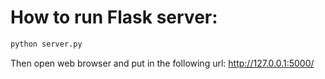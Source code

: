 # How to run Flask server:
```bash
python server.py
```
Then open web browser and put in the following url: http://127.0.0.1:5000/
